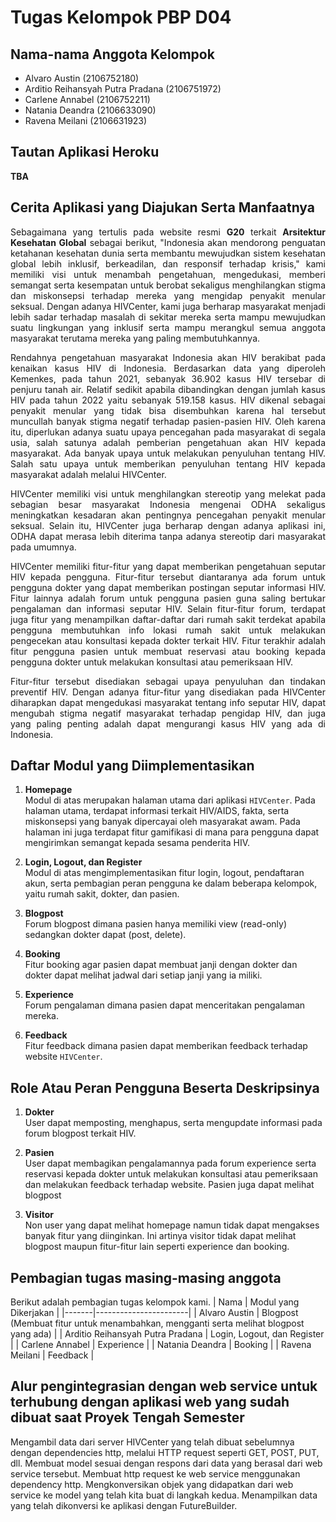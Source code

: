 # Tugas Kelompok PBP D04

##  Nama-nama Anggota Kelompok 

- Alvaro Austin (2106752180)
- Arditio Reihansyah Putra Pradana (2106751972)
- Carlene Annabel (2106752211)
- Natania Deandra (2106633090)
- Ravena Meilani (2106631923)

## Tautan Aplikasi Heroku
**TBA**

##  Cerita Aplikasi yang Diajukan Serta Manfaatnya 

<p align="justify"> Sebagaimana yang tertulis pada website resmi <strong>G20</strong> terkait <strong>Arsitektur Kesehatan Global</strong> sebagai berikut, "Indonesia akan mendorong penguatan ketahanan kesehatan dunia serta membantu mewujudkan sistem kesehatan global lebih inklusif, berkeadilan, dan responsif terhadap krisis," kami memiliki visi untuk menambah pengetahuan, mengedukasi, memberi semangat serta kesempatan untuk berobat sekaligus menghilangkan stigma dan miskonsepsi terhadap mereka yang mengidap penyakit menular seksual. Dengan adanya HIVCenter, kami juga berharap masyarakat menjadi lebih sadar terhadap masalah di sekitar mereka serta mampu mewujudkan suatu lingkungan yang inklusif serta mampu merangkul semua anggota masyarakat terutama mereka yang paling membutuhkannya. <p>

<p align="justify"> Rendahnya pengetahuan masyarakat Indonesia akan HIV berakibat pada kenaikan kasus HIV di Indonesia. Berdasarkan data yang diperoleh Kemenkes, pada tahun 2021, sebanyak 36.902 kasus HIV tersebar di penjuru tanah air. Relatif sedikit apabila dibandingkan dengan jumlah kasus HIV pada tahun 2022 yaitu sebanyak 519.158 kasus.  HIV dikenal sebagai penyakit menular yang tidak bisa disembuhkan karena hal tersebut muncullah banyak stigma negatif terhadap pasien-pasien HIV. Oleh karena itu, diperlukan adanya suatu upaya pencegahan pada masyarakat di segala usia, salah satunya adalah pemberian pengetahuan akan HIV kepada masyarakat. Ada banyak upaya untuk melakukan penyuluhan tentang HIV. Salah satu upaya untuk memberikan penyuluhan tentang HIV kepada masyarakat adalah melalui HIVCenter. </p>

<p align="justify"> HIVCenter memiliki visi untuk menghilangkan stereotip yang melekat pada sebagian besar masyarakat Indonesia mengenai ODHA sekaligus meningkatkan kesadaran akan pentingnya pencegahan penyakit menular seksual. Selain itu, HIVCenter juga berharap dengan adanya aplikasi ini, ODHA dapat merasa lebih diterima tanpa adanya stereotip dari masyarakat pada umumnya. </p>

<p align="justify"> HIVCenter memiliki fitur-fitur yang dapat memberikan pengetahuan seputar HIV kepada pengguna. Fitur-fitur tersebut diantaranya ada forum untuk pengguna dokter yang dapat memberikan postingan seputar informasi HIV. Fitur lainnya adalah forum untuk pengguna pasien guna saling bertukar pengalaman dan informasi seputar HIV. Selain fitur-fitur forum, terdapat juga fitur yang menampilkan daftar-daftar dari rumah sakit terdekat apabila pengguna membutuhkan info lokasi rumah sakit untuk melakukan pengecekan atau konsultasi kepada dokter terkait HIV. Fitur terakhir adalah fitur pengguna pasien untuk membuat reservasi atau booking kepada pengguna dokter untuk melakukan konsultasi atau pemeriksaan HIV. </p>

<p align="justify"> Fitur-fitur tersebut disediakan sebagai upaya penyuluhan dan tindakan preventif HIV. Dengan adanya fitur-fitur yang disediakan pada HIVCenter diharapkan dapat mengedukasi masyarakat tentang info seputar HIV, dapat mengubah stigma negatif masyarakat terhadap pengidap HIV, dan juga yang paling penting adalah dapat mengurangi kasus HIV yang ada di Indonesia. </p>

## Daftar Modul yang Diimplementasikan

1. **Homepage** <br>
    Modul di atas merupakan halaman utama dari aplikasi `HIVCenter`. Pada halaman utama, terdapat informasi terkait HIV/AIDS, fakta, serta miskonsepsi yang banyak dipercayai oleh masyarakat awam. Pada halaman ini juga terdapat fitur gamifikasi di mana para pengguna dapat mengirimkan semangat kepada sesama penderita HIV. 

2. **Login, Logout, dan Register** <br>
    Modul di atas mengimplementasikan fitur login, logout, pendaftaran akun, serta pembagian peran pengguna ke dalam beberapa kelompok, yaitu rumah sakit, dokter, dan pasien.
    
3. **Blogpost** <br>
    Forum blogpost dimana pasien hanya memiliki view (read-only) sedangkan dokter dapat (post, delete).
    
4. **Booking** <br>
    Fitur booking agar pasien dapat membuat janji dengan dokter dan dokter dapat melihat jadwal dari setiap janji yang ia miliki.
    
5. **Experience** <br>
    Forum pengalaman dimana pasien dapat menceritakan pengalaman mereka.
    
6. **Feedback** <br>
    Fitur feedback dimana pasien dapat memberikan feedback terhadap website `HIVCenter`.

## Role Atau Peran Pengguna Beserta Deskripsinya 

1. **Dokter** <br>
    User dapat memposting, menghapus, serta mengupdate informasi pada forum blogpost terkait HIV.
    
2. **Pasien** <br>
    User dapat membagikan pengalamannya pada forum experience serta reservasi kepada dokter untuk melakukan konsultasi atau pemeriksaan dan melakukan feedback terhadap website. Pasien juga dapat melihat blogpost

3. **Visitor** <br>
    Non user yang dapat melihat homepage namun tidak dapat mengakses banyak fitur yang diinginkan. Ini artinya visitor tidak dapat melihat blogpost maupun fitur-fitur lain seperti experience dan booking.
  
## Pembagian tugas masing-masing anggota

Berikut adalah pembagian tugas kelompok kami.
| Nama  | Modul yang Dikerjakan |
|-------|-----------------------|
| Alvaro Austin | Blogpost (Membuat fitur untuk menambahkan, mengganti serta melihat blogpost yang ada) |
| Arditio Reihansyah Putra Pradana | Login, Logout, dan Register  |
| Carlene Annabel | Experience |
| Natania Deandra | Booking |
| Ravena Meilani | Feedback |
    
## Alur pengintegrasian dengan web service untuk terhubung dengan aplikasi web yang sudah dibuat saat Proyek Tengah Semester

Mengambil data dari server HIVCenter yang telah dibuat sebelumnya dengan dependencies http, melalui HTTP request seperti GET, POST, PUT, dll. Membuat model sesuai dengan respons dari data yang berasal dari web service tersebut. Membuat http request ke web service menggunakan dependency http. Mengkonversikan objek yang didapatkan dari web service ke model yang telah kita buat di langkah kedua. Menampilkan data yang telah dikonversi ke aplikasi dengan FutureBuilder.









    
    
 
